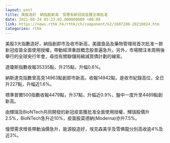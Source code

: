 ```yaml
---
layout: post
title: 美股造好　納指創新高　受惠有新冠疫苗獲全面批准
date: 2021-08-24 05:23:02.000000000 +08:00
link: https://news.rthk.hk/rthk/ch/component/k2/1607280-20210824.htm
categories: rthk
---
```


美股3大指數造好，納指創即市及收市新高，美國食品及藥物管理局首次批准一款新冠疫苗全面使用授權，帶動經濟重啟概念股普遍急升。另外，市場關注本周稍後舉行的全球央行年會，尋找有關聯儲局縮減買債計劃的線索。

道瓊斯指數收報35335點，升215點，升幅0.6%。

納斯達克指數曾高見14963點創即市新高，收報14942點，是收市紀錄高位，全日升227點，升幅近1.6%。

標準普爾500指數收報4479點，升37點，升幅近0.9%，盤中一度升至4489點創新高。

由輝瑞及BioNTech共同開發的新冠疫苗獲批准全面使用授權，輝瑞股價升2.5%，BioNTech急升近10%，疫苗股莫德納(Moderna)亦升7.5%。

憧憬需求增長帶動油價急升，能源股造好，埃克森美孚及雪佛龍分別高收逾4%及近3%。
